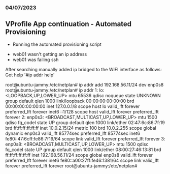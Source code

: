 ### 04/07/2023

## VProfile App continuation - Automated Provisioning

* Running the automated provisioning script
- web01 wasn't getting an ip address
- web01 was failing ssh

After searching manually added ip bridged to the WIFI interface as follows:
Got help '#ip addr help'


root@ubuntu-jammy:/etc/netplan# ip addr add 192.168.56.11/24 dev enp0s8
root@ubuntu-jammy:/etc/netplan# ip addr
1: lo: <LOOPBACK,UP,LOWER_UP> mtu 65536 qdisc noqueue state UNKNOWN group default qlen 1000
    link/loopback 00:00:00:00:00:00 brd 00:00:00:00:00:00
    inet 127.0.0.1/8 scope host lo
       valid_lft forever preferred_lft forever
    inet6 ::1/128 scope host 
       valid_lft forever preferred_lft forever
2: enp0s3: <BROADCAST,MULTICAST,UP,LOWER_UP> mtu 1500 qdisc fq_codel state UP group default qlen 1000
    link/ether 02:47:6c:86:7f:19 brd ff:ff:ff:ff:ff:ff
    inet 10.0.2.15/24 metric 100 brd 10.0.2.255 scope global dynamic enp0s3
       valid_lft 85774sec preferred_lft 85774sec
    inet6 fe80::47:6cff:fe86:7f19/64 scope link 
       valid_lft forever preferred_lft forever
3: enp0s8: <BROADCAST,MULTICAST,UP,LOWER_UP> mtu 1500 qdisc fq_codel state UP group default qlen 1000
    link/ether 08:00:27:46:13:81 brd ff:ff:ff:ff:ff:ff
    inet 192.168.56.11/24 scope global enp0s8
       valid_lft forever preferred_lft forever
    inet6 fe80::a00:27ff:fe46:1381/64 scope link 
       valid_lft forever preferred_lft forever
root@ubuntu-jammy:/etc/netplan# 

